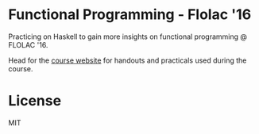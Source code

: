 # Functional Programming - Flolac '16
Practicing on Haskell to gain more insights on functional programming @ FLOLAC '16.

Head for the [course website](http://flolac.iis.sinica.edu.tw/flolac16/fp.html) for handouts and practicals used during the course.

# License
MIT

